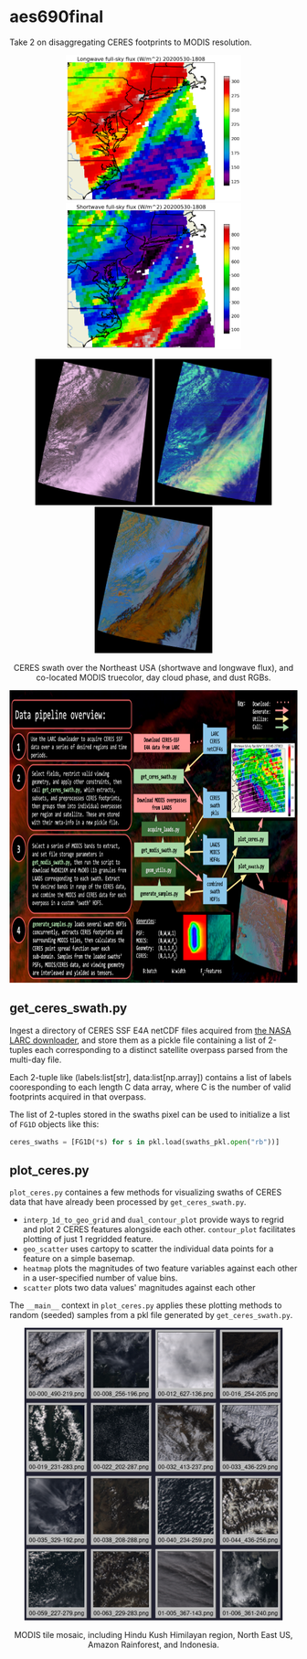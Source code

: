 # aes690final

Take 2 on disaggregating CERES footprints to MODIS resolution.


<p align="center">
    <img height="256" src="https://github.com/Mitchell-D/aes690final/blob/main/figures/docs/neus_20200530-1808_aqua_flux-lw.png?raw=true" />
    <img height="256" src="https://github.com/Mitchell-D/aes690final/blob/main/figures/docs/neus_20200530-1808_aqua_flux-sw.png?raw=true" />
</p>

<p align="center">
      <img height="256" src="https://github.com/Mitchell-D/aes690final/blob/main/figures/docs/neus_20200530-1808_aqua_rgb-tc.png?raw=true" />
      <img height="256" src="https://github.com/Mitchell-D/aes690final/blob/main/figures/docs/neus_20200530-1808_aqua_rgb-dcp.png?raw=true" />
      <img height="256" src="https://github.com/Mitchell-D/aes690final/blob/main/figures/docs/neus_20200530-1808_aqua_rgb-dust.png?raw=true" />
</p>

<p align="center"> CERES swath over the Northeast USA (shortwave and longwave flux), and co-located MODIS truecolor, day cloud phase, and dust RGBs. </p>

<p align="center">
      <img height="512" src="https://github.com/Mitchell-D/aes690final/blob/main/figures/docs/data_pipeline_overview.png?raw=true" />
</p>


## get\_ceres\_swath.py

Ingest a directory of CERES SSF E4A netCDF files acquired from
[the NASA LARC downloader][1], and store them as a pickle file
containing a list of 2-tuples each corresponding to a distinct
satellite overpass parsed from the multi-day file.

Each 2-tuple like (labels:list[str], data:list[np.array]) contains a
list of labels cooresponding to each length C data array, where C is
the number of valid footprints acquired in that overpass.

The list of 2-tuples stored in the swaths pixel can be used to
initialize a list of `FG1D` objects like this:

```python
ceres_swaths = [FG1D(*s) for s in pkl.load(swaths_pkl.open("rb"))]
```

## plot\_ceres.py

`plot_ceres.py` containes a few methods for visualizing swaths of
CERES data that have already been processed by `get_ceres_swath.py`.

 - `interp_1d_to_geo_grid` and `dual_contour_plot` provide ways to
   regrid and plot 2 CERES features alongside each other.
   `contour_plot` facilitates plotting of just 1 regridded feature.
 - `geo_scatter` uses cartopy to scatter the individual data points
   for a feature on a simple basemap.
 - `heatmap` plots the magnitudes of two feature variables against
   each other in a user-specified number of value bins.
 - `scatter` plots two data values' magnitudes against each other

The `__main__` context in `plot_ceres.py` applies these plotting
methods to random (seeded) samples from a pkl file generated by
`get_ceres_swath.py`.


<p align="center">
      <img height="512" src="https://github.com/Mitchell-D/aes690final/blob/main/figures/modis/modis-quilt_5.png?raw=true" />
</p>
<p align="center">
      MODIS tile mosaic, including Hindu Kush Himilayan region, North East US, Amazon Rainforest, and Indonesia.
</p>

[1]:https://ceres-tool.larc.nasa.gov/ord-tool
